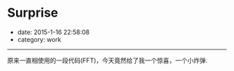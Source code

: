 # Surprise

- date: 2015-1-16 22:58:08
- category: work

--------------------------------------

原来一直相使用的一段代码(FFT)，今天竟然给了我一个惊喜，一个小炸弹.
